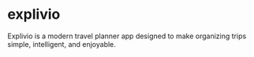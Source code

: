 # explivio
Explivio is a modern travel planner app designed to make organizing trips simple, intelligent, and enjoyable.
